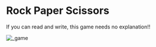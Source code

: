 # Rock Paper Scissors

If you can read and write, this game needs no explanation!!


![_game](https://user-images.githubusercontent.com/43343453/218266227-6d2275ea-6338-4043-b6bf-c5a0418f17c2.png)

